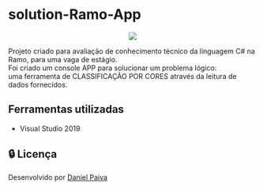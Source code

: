 # solution-Ramo-App

<p align="center">
  <img src="https://i.imgur.com/CO0Mfm6.png">
</p>

Projeto criado para avaliação de conhecimento técnico da linguagem C# na Ramo, para uma vaga de estágio.<br>
Foi criado um console APP para solucionar um problema lógico: <br>
uma ferramenta de CLASSIFICAÇÃO POR CORES através da leitura de dados fornecidos.

## Ferramentas utilizadas
- Visual Studio 2019

## :lock: Licença

Desenvolvido por <a href="https://www.linkedin.com/in/danhpaiva/">Daniel Paiva</a>
